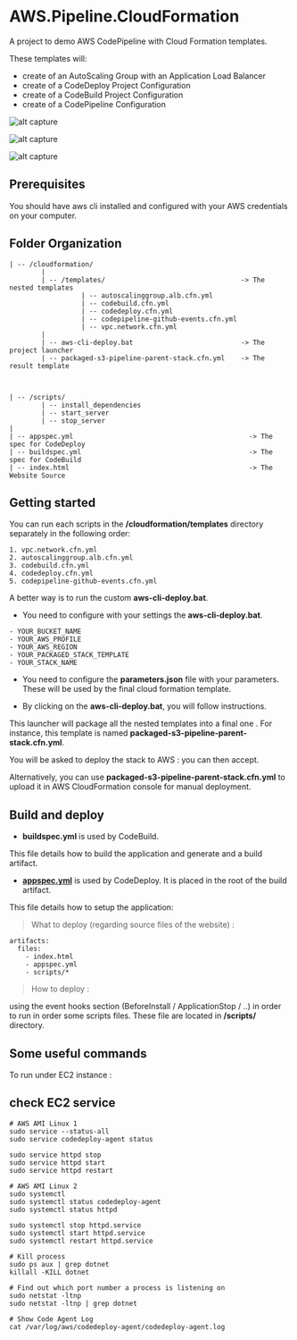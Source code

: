 # AWS.Pipeline.CloudFormation

A project to demo AWS CodePipeline with Cloud Formation templates.

These templates will:
- create of an AutoScaling Group with an Application Load Balancer
- create of a CodeDeploy Project Configuration
- create of a CodeBuild Project Configuration
- create of a CodePipeline Configuration

![alt capture](https://github.com/danmgs/AWS.Pipeline.CloudFormation/blob/master/img/Code_Pipeline_Diagram0.png)

![alt capture](https://github.com/danmgs/AWS.Pipeline.CloudFormation/blob/master/img/Code_Pipeline_Diagram.svg)

![alt capture](https://github.com/danmgs/AWS.Pipeline.CloudFormation/blob/master/img/Web_App_Reference_Architecture_Custom.svg)

## Prerequisites

You should have aws cli installed and configured with your AWS credentials on your computer.

## Folder Organization

```
| -- /cloudformation/
        |
        | -- /templates/                                  -> The nested templates
                  | -- autoscalinggroup.alb.cfn.yml
                  | -- codebuild.cfn.yml
                  | -- codedeploy.cfn.yml
                  | -- codepipeline-github-events.cfn.yml
                  | -- vpc.network.cfn.yml
        |
        | -- aws-cli-deploy.bat                           -> The project launcher
        | -- packaged-s3-pipeline-parent-stack.cfn.yml    -> The result template



| -- /scripts/
        | -- install_dependencies
        | -- start_server
        | -- stop_server
|
| -- appspec.yml                                            -> The spec for CodeDeploy
| -- buildspec.yml                                          -> The spec for CodeBuild
| -- index.html                                             -> The Website Source

```

## Getting started

You can run each scripts in the **/cloudformation/templates** directory separately in the following order:

```
1. vpc.network.cfn.yml
2. autoscalinggroup.alb.cfn.yml
3. codebuild.cfn.yml
4. codedeploy.cfn.yml
5. codepipeline-github-events.cfn.yml
```

A better way is to run the custom **aws-cli-deploy.bat**.

- You need to configure with your settings the **aws-cli-deploy.bat**.

```
- YOUR_BUCKET_NAME
- YOUR_AWS_PROFILE
- YOUR_AWS_REGION
- YOUR_PACKAGED_STACK_TEMPLATE
- YOUR_STACK_NAME
```

- You need to configure the **parameters.json** file with your parameters.
These will be used by the final cloud formation template.

- By clicking on the **aws-cli-deploy.bat**, you will follow instructions.

This launcher will package all the nested templates into a final one .
For instance, this template is named **packaged-s3-pipeline-parent-stack.cfn.yml**.

You will be asked to deploy the stack to AWS : you can then accept.

Alternatively, you can use **packaged-s3-pipeline-parent-stack.cfn.yml** to upload it in AWS CloudFormation console for manual deployment.


## Build and deploy

- **buildspec.yml** is used by CodeBuild.

This file details how to build the application and generate and a build artifact.


- [**appspec.yml**](https://docs.aws.amazon.com/codedeploy/latest/userguide/reference-appspec-file-structure-hooks.html) is used by CodeDeploy. It is placed in the root of the build artifact.

This file details how to setup the application:

> What to deploy  (regarding source files of the website) :

```
artifacts:
  files:
    - index.html
    - appspec.yml
    - scripts/*
```

> How to deploy :

using the event hooks section (BeforeInstall / ApplicationStop / ..) in order to run in order some scripts files.
These file are located in **/scripts/** directory.


## Some useful commands

To run under EC2 instance :

## check EC2 service

```
# AWS AMI Linux 1
sudo service --status-all
sudo service codedeploy-agent status

sudo service httpd stop
sudo service httpd start
sudo service httpd restart
```

```
# AWS AMI Linux 2
sudo systemctl
sudo systemctl status codedeploy-agent
sudo systemctl status httpd

sudo systemctl stop httpd.service
sudo systemctl start httpd.service
sudo systemctl restart httpd.service
```

```
# Kill process
sudo ps aux | grep dotnet
killall -KILL dotnet
```

```
# Find out which port number a process is listening on
sudo netstat -ltnp
sudo netstat -ltnp | grep dotnet
```

```
# Show Code Agent Log
cat /var/log/aws/codedeploy-agent/codedeploy-agent.log
```

